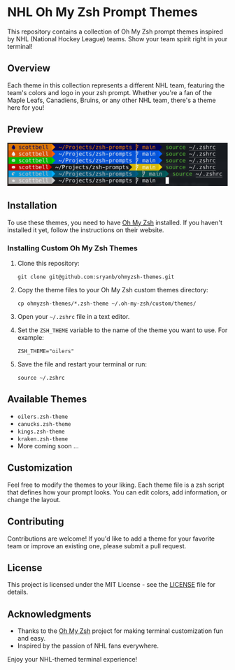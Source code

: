 # NHL Oh My Zsh Prompt Themes

This repository contains a collection of Oh My Zsh prompt themes inspired by NHL (National Hockey League) teams. Show your team spirit right in your terminal!

## Overview

Each theme in this collection represents a different NHL team, featuring the team's colors and logo in your zsh prompt. Whether you're a fan of the Maple Leafs, Canadiens, Bruins, or any other NHL team, there's a theme here for you!

## Preview

![Screnshot](screenshot.png)

## Installation

To use these themes, you need to have [Oh My Zsh](https://ohmyz.sh/) installed. If you haven't installed it yet, follow the instructions on their website.

### Installing Custom Oh My Zsh Themes

1. Clone this repository:

   ```
   git clone git@github.com:sryanb/ohmyzsh-themes.git
   ```

2. Copy the theme files to your Oh My Zsh custom themes directory:

   ```
   cp ohmyzsh-themes/*.zsh-theme ~/.oh-my-zsh/custom/themes/
   ```

3. Open your `~/.zshrc` file in a text editor.

4. Set the `ZSH_THEME` variable to the name of the theme you want to use. For example:

   ```
   ZSH_THEME="oilers"
   ```

5. Save the file and restart your terminal or run:
   ```
   source ~/.zshrc
   ```

## Available Themes

- `oilers.zsh-theme`
- `canucks.zsh-theme`
- `kings.zsh-theme`
- `kraken.zsh-theme`
- More coming soon ...

## Customization

Feel free to modify the themes to your liking. Each theme file is a zsh script that defines how your prompt looks. You can edit colors, add information, or change the layout.

## Contributing

Contributions are welcome! If you'd like to add a theme for your favorite team or improve an existing one, please submit a pull request.

## License

This project is licensed under the MIT License - see the [LICENSE](LICENSE) file for details.

## Acknowledgments

- Thanks to the [Oh My Zsh](https://ohmyz.sh/) project for making terminal customization fun and easy.
- Inspired by the passion of NHL fans everywhere.

Enjoy your NHL-themed terminal experience!

